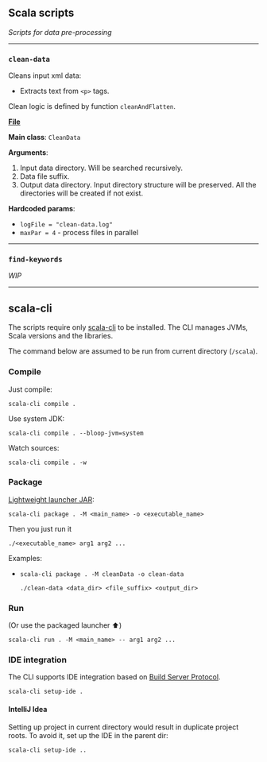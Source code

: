 ## Scala scripts

_Scripts for data pre-processing_

---
### `clean-data`

Cleans input xml data:
  - Extracts text from `<p>` tags.

Clean logic is defined by function `cleanAndFlatten`.

**[File](./clean-data.sc)**

**Main class**: `CleanData`

**Arguments**:
  1. Input data directory. Will be searched recursively.
  2. Data file suffix.
  3. Output data directory. Input directory structure will be preserved. All the directories will be created if not exist.

**Hardcoded params**:
  - `logFile = "clean-data.log"` 
  - `maxPar = 4` - process files in parallel

---
### `find-keywords`

_WIP_

---

## scala-cli

The scripts require only [scala-cli](https://scala-cli.virtuslab.org/install) to be installed.
The CLI manages JVMs, Scala versions and the libraries. 

The command below are assumed to be run from current directory (`/scala`).

### Compile
Just compile:
```shell
scala-cli compile .
```
Use system JDK:
```shell
scala-cli compile . --bloop-jvm=system
```
Watch sources:
```shell
scala-cli compile . -w
```

### Package
[Lightweight launcher JAR](https://scala-cli.virtuslab.org/docs/commands/package#default-package-format):
```shell
scala-cli package . -M <main_name> -o <executable_name>
```

Then you just run it
```shell
./<executable_name> arg1 arg2 ...
```

Examples:
- ```shell
  scala-cli package . -M cleanData -o clean-data
  ```
  ```shell
  ./clean-data <data_dir> <file_suffix> <output_dir>
  ```
   

### Run
(Or use the packaged launcher :arrow_up:)

```shell
scala-cli run . -M <main_name> -- arg1 arg2 ...
```


### IDE integration
The CLI supports IDE integration based on [Build Server Protocol](https://build-server-protocol.github.io/).
```
scala-cli setup-ide .
```

#### IntelliJ Idea
Setting up project in current directory would result in duplicate project roots.
To avoid it, set up the IDE in the parent dir:
```
scala-cli setup-ide ..
```
